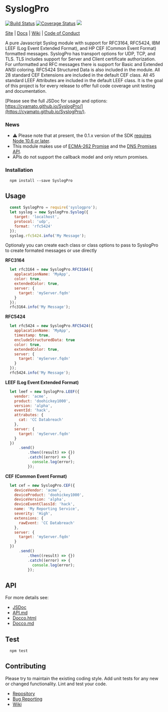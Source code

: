 SyslogPro
=========
[![Build Status](https://travis-ci.org/cyamato/SyslogPro.svg?branch=master)](https://travis-ci.org/cyamato/SyslogPro) 
[![Coverage Status](https://coveralls.io/repos/github/cyamato/SyslogPro/badge.svg?branch=master)](https://coveralls.io/github/cyamato/SyslogPro?branch=master)
![](https://img.shields.io/dub/l/vibe-d.svg?style=flat)

[Site](https://github.com/cyamato/SyslogPro) |
[Docs](https://cyamato.github.io/SyslogPro/) |
[Wiki](https://github.com/cyamato/SyslogPro/wiki "Changelog, Roadmap, etc.") |
[Code of Conduct](https://js.foundation/community/code-of-conduct)

A pure Javascript Syslog module with support for RFC3164, RFC5424, IBM LEEF 
(Log Event Extended Format), and HP CEF (Common Event Format) formatted 
messages. SyslogPro has transport options for UDP, TCP, and TLS. TLS includes 
support for Server and Client certificate authorization. For unformatted and 
RFC messages there is support for Basic and Extended ANSI coloring. RFC5424 
Structured Data is also included in the module. All 28 standard CEF Extensions 
are included in the default CEF class. All 45 standard LEEF Attributes are 
included in the default LEEF class. It is the goal of this project is for 
every release to offer full code coverage unit testing and documentation. 

[Please see the full JSDoc for usage and options: 
https://cyamato.github.io/SyslogPro/](https://cyamato.github.io/SyslogPro/).

### News
* ⚠ Please note that at present, the 0.1.x version of the SDK 
[requires Node 10.6 or later](https://github.com/nodejs/LTS). 
* This module makes use of [ECMA-262 Promise](https://developer.mozilla.org/en-US/docs/Web/JavaScript/Reference/Global_Objects/Promise)
and the [DNS Promises API](https://nodejs.org/api/dns.html#dns_dns_promises_api). 
* APIs do not support the callback model and only return promises.

### Installation
```shell
  npm install --save SyslogPro
```

## Usage
```js
  const SyslogPro = require('syslogpro');
  let syslog = new SyslogPro.Syslog({
    target: 'localhost',
    protocol: 'udp',
    format: 'rfc5424'
  });
  syslog.rfc5424.info('My Message');
```
  Optionaly you can create each class or class options to pass to SyslogPro
  to create formated messages or use directly
  
**RFC3164**
```js
  let rfc3164 = new SyslogPro.RFC3164({
    applacationName: 'MyApp',
    color: true,
    extendedColor: true,
    server: {
      target: 'myServer.fqdn'
    }
  });
  rfc3164.info('My Message');
```

**RFC5424**
```js
  let rfc5424 = new SyslogPro.RFC5424({
    applacationName: 'MyApp',
    timestamp: true,
    encludeStructuredData: true
    color: true,
    extendedColor: true,
    server: {
      target: 'myServer.fqdn'
    }
  });
  rfc5424.info('My Message');
```

**LEEF (Log Event Extended Format)**
```js
  let leef = new SyslogPro.LEEF({
    vendor: 'acme',
    product: 'doohickey1000',
    version: 'alpha',
    eventId: 'hack',
    attrabutes: {
      cat: 'CC Databreach'
    },
    server: {
      target: 'myServer.fqdn'
    }
  })
      .send()
          .then((result) => {})
          .catch((error) => {
            console.log(error);
          });
```

**CEF (Common Event Format)**
```js
  let cef = new SyslogPro.CEF({
    deviceVendor: 'acme',
    deviceProduct: 'doohickey1000',
    deviceVersion: 'alpha',
    deviceEventClassId: 'hack',
    name: 'My Reporting Service',
    severity: 'High',
    extensions: {
      rawEvent: 'CC Databreach'
    },
    server: {
      target: 'myServer.fqdn'
    }
  })
      .send()
          .then((result) => {})
          .catch((error) => {
            console.log(error);
          });
```

## API
For more details see:
* [JSDoc](https://cyamato.github.io/SyslogPro/) 
* [API.md](./docs/api.md)
* [Docco.html](./docs/docco/index.html)
* [Docco.md](./docs/docco/README.md)

## Test
```shell
  npm test
```

## Contributing

Please try to maintain the existing coding style. Add unit tests for any new or 
changed functionality. Lint and test your code.

* [Repository](https://github.com/cyamato/SyslogPro.git)
* [Bug Reporting](https://github.com/cyamato/SyslogPro/issues)
* [Wiki](https://github.com/cyamato/SyslogPro/wiki)